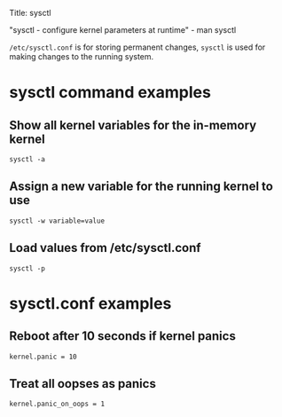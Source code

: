 Title: sysctl

"sysctl - configure kernel parameters at runtime" - man sysctl

`/etc/sysctl.conf` is for storing permanent changes, `sysctl` is used for making changes to the running system.

# sysctl command examples

## Show all kernel variables for the in-memory kernel

```
sysctl -a
```

## Assign a new variable for the running kernel to use

```
sysctl -w variable=value
```

## Load values from /etc/sysctl.conf

```
sysctl -p
```

# sysctl.conf examples

## Reboot after 10 seconds if kernel panics

```
kernel.panic = 10
```

## Treat all oopses as panics

```
kernel.panic_on_oops = 1
```
